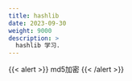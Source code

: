 ```yaml
---
title: hashlib
date: 2023-09-30
weight: 9000
description: >
  hashlib 学习.
---
```

{{< alert >}}
md5加密
{{< /alert >}}

##



























